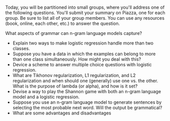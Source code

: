 Today, you will be partitioned into small groups, where you'll address one of the following questions.  You'll submit your summary on Piazza, one for each group.  Be sure to list all of your group members.  You can use any resources (book, online, each other, etc.) to answer the question.  

What aspects of grammar can n-gram language models capture?

* Explain two ways to make logistic regression handle more than two classes.  
* Suppose you have a data in which the examples can belong to more than one class simultaneously.  How might you deal with this?
* Device a scheme to answer multiple choice questions with logistic regression.
* What are Tikhonov regularization, L1 regularization, and L2 regularization and when should one (generally) use one vs. the other.  What is the purpose of lambda (or alpha), and how is it set?
* Devise a way to play the Shannon game with both an n-gram language model and a logistic regression.
* Suppose you use an n-gram language model to generate sentences by selecting the most probable next word.  Will the output be grammatical?
* What are some advantages and disadvantages
